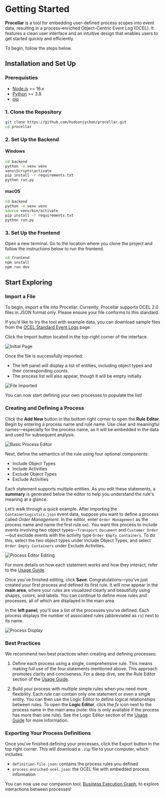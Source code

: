 # Getting Started

**Procellar** is a tool for embedding user-defined process scopes into event data, resulting in a process-enriched Object-Centric Event Log (OCEL). It features a clean user interface and an intuitive design that enables users to get started quickly and efficiently.

To begin, follow the steps below.

## Installation and Set Up
### Prerequisties
- [Node.js](https://nodejs.org/) >= 16.x
- [Python](https://www.python.org/) >= 3.8
- [pip](https://pip.pypa.io/en/stable/)

### 1. Clone the Repository
```bash
git clone https://github.com/hudsonjychen/procellar.git
cd procellar
```

### 2. Set Up the Backend
#### Windows
```bash
cd backend
python -m venv venv
venv\Scripts\activate
pip install -r requirements.txt
python run.py
```
#### macOS
```bash
cd backend
python -m venv venv
source venv/bin/activate
pip install -r requirements.txt
python run.py
```

### 3. Set Up the Frontend
Open a new terminal. Go to the location where you clone the project and follow the instructions below to run the frontend.
```bash
cd frontend
npm install
npm run dev
```

## Start Exploring
### Import a File
To begin, import a file into Procellar. Currently, Procellar supports OCEL 2.0 files in JSON format only. Please ensure your file conforms to this standard.

If you’d like to try the tool with example data, you can download sample files from the [OCEL Standard Event Logs](https://ocel-standard.org/event-logs/overview/) page.

Click the Import button located in the top-right corner of the interface.

![Initial Page](./images/initial-page.png)

Once the file is successfully imported:
- The left panel will display a list of entities, including object types and their corresponding counts.
- The process list will also appear, though it will be empty initially.

![File Imported](./images/file-imported.png)

You can now start defining your own processes to populate the list!

### Creating and Defining a Process
Click the **Add New** button in the bottom right corner to open the **Rule Editor**. Begin by entering a process name and rule name. Use clear and meaningful names—especially for the process name, as it will be embedded in the data and used for subsequent analysis.

![Basic Process Editor](./images/basic-process-editor.png)

Next, define the semantics of the rule using four optional components:
- Include Object Types
- Include Activities
- Exclude Object Types
- Exclude Activities

Each statement supports multiple entities. As you edit these statements, a **summary** is generated below the editor to help you understand the rule's meaning at a glance.

Let’s walk through a quick example. After importing the `ContainerLogistics.json` event data, suppose you want to define a process called *Order Management*. In the editor, enter `Order Management` as the process name and name the first rule `om1`. You want this process to include events involving two object types—`Transport Document` and `Customer Order`—but exclude events with the activity type `Order Empty Containers`. To do this, select the two object types under Include Object Types, and select `Order Empty Containers` under Exclude Activities.

![Process Editor Editing](./images/process-editor-editing.png)

For more details on how each statement works and how they interact, refer to the [Usage Guide](usage-guide.md#rule-editor).

Once you’ve finished editing, click **Save**. Congratulations—you’ve just created your first process and defined its first rule. It will now appear in the **main area**, where your rules are visualized clearly and beautifully using shapes, colors, and labels. You can continue to define more rules and processes, all of which are displayed in the main area.

In the **left panel**, you'll see a list of the processes you've defined. Each process displays the number of associated rules (abbreviated as `rs`) next to its name.

![Process Display](./images/process-display.png)

### Best Practices
We recommend two best practices when creating and defining processes:

1. Define each process using a single, comprehensive rule. This means making full use of the four statements mentioned above. This approach promotes clarity and conciseness. For a deep dive, see the Rule Editor section of the [Usage Guide](usage-guide.md#rule-editor).

2. Build your process with multiple simple rules when you need more flexibility. Each rule can contain only one statement or even a single entity. You can then use the Logic Editor to define logical relationships between rules. To open the **Logic Editor**, click the *fx* icon next to the process name in the main area (note: this is only available if the process has more than one rule). See the Logic Editor section of the [Usage Guide](usage-guide.md#logic-editor) for more information.

### Exporting Your Process Definitions
Once you’ve finished defining your processes, click the Export button in the top right corner. This will download a `.zip` file to your computer, which includes:

- `definition-file.json`: contains the process rules you defined
- `process-enriched-ocel.json`: the OCEL file with embedded process information

You can now use our companion tool, [Business Execution Graph](https://github.com/hudsonjychen/business-execution-graph), to explore interactions between processes!


